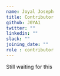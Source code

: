 ```yaml
---
name: Joyal Joseph
title: Contributor
github: J0YA1
twitter: ""
linkedin: ""
slack: ""
joining_date: ""
role : contributor
---
```


Still waiting for this
